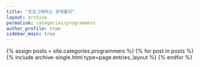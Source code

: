```yaml
---
title: "프로그래머스 문제풀이"
layout: archive
permalink: categories/programmers
author_profile: true
sidebar_main: true
---
```


{% assign posts = site.categories.programmers %}
{% for post in posts %} {% include archive-single.html type=page.entries_layout %} {% endfor %}